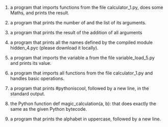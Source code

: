 1. a program that imports functions from the file calculator_1.py, does some Maths, and prints the result.

2. a program that prints the number of and the list of its arguments.

3. a program that prints the result of the addition of all arguments

4. a program that prints all the names defined by the compiled module hidden_4.pyc (please download it locally).

5. a program that imports the variable a from the file variable_load_5.py and prints its value.

6. a program that imports all functions from the file calculator_1.py and handles basic operations.

7. a program that prints #pythoniscool, followed by a new line, in the standard output.

8. the Python function def magic_calculation(a, b): that does exactly the same as the given Python bytecode.

9. a program that prints the alphabet in uppercase, followed by a new line.
